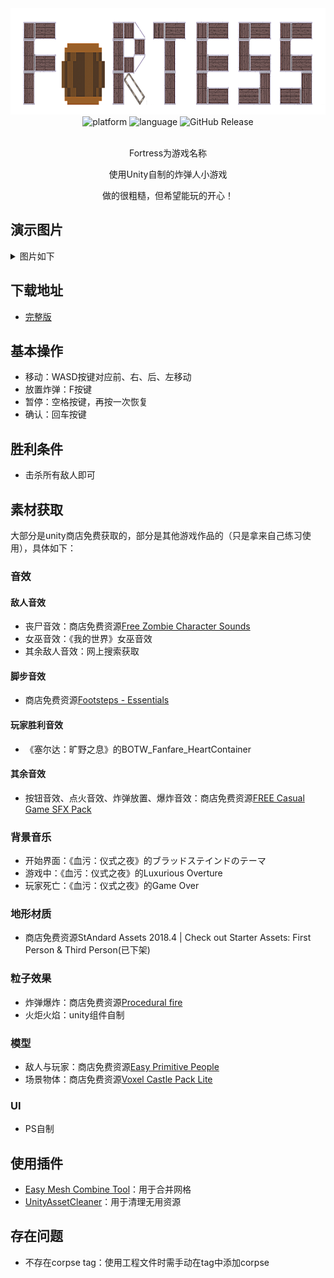 <!-- markdownlint-disable -->

<div align="center">
  <img alt="LOGO" src="https://github.com/piqiu8/Fortress/blob/master/Assets/Image/fortess_background.png" width="777" height="170" />
  <br>
  <div>
    <img alt="platform" src="https://img.shields.io/badge/platform-Windows-blue.svg">
    <img alt="language" src="https://img.shields.io/badge/language-C%23-blueviolet.svg">
    <img alt="GitHub Release" src="https://img.shields.io/github/v/release/piqiu8/Fortress?logo=unity&color=ff5700">
  </div>
  <br>

<!-- markdownlint-restore -->
Fortress为游戏名称

使用Unity自制的炸弹人小游戏

做的很粗糙，但希望能玩的开心！

</div>

## 演示图片

<!-- markdownlint-disable -->

<details><summary>图片如下</summary>
  <picture>
    <img alt="Readme Image 1" src="https://github.com/piqiu8/Fortress/blob/master/Assets/Image/readme_1.png" width="640" height="360"/>
  </picture>
  <picture>
    <img alt="Readme Image 2" src="https://github.com/piqiu8/Fortress/blob/master/Assets/Image/readme_2.gif" width="640" height="360"/>
  </picture>
  <picture>
    <img alt="Readme Image 3" src="https://github.com/piqiu8/Fortress/blob/master/Assets/Image/readme_3.gif" width="640" height="360"/>
  </picture>
  <picture>
    <img alt="Readme Image 4" src="https://github.com/piqiu8/Fortress/blob/master/Assets/Image/readme_4.gif" width="640" height="360"/>
  </picture>
  <picture>
    <img alt="Readme Image 5" src="https://github.com/piqiu8/Fortress/blob/master/Assets/Image/readme_5.gif" width="640" height="360"/>
  </picture>
</details>

<!-- markdownlint-restore -->

## 下载地址

- [完整版](https://github.com/piqiu8/Fortress/releases/tag/V1.0.0)

## 基本操作

- 移动：WASD按键对应前、右、后、左移动
- 放置炸弹：F按键
- 暂停：空格按键，再按一次恢复
- 确认：回车按键

## 胜利条件

- 击杀所有敌人即可

## 素材获取

大部分是unity商店免费获取的，部分是其他游戏作品的（只是拿来自己练习使用），具体如下：

### 音效

#### 敌人音效

- 丧尸音效：商店免费资源[Free Zombie Character Sounds](https://assetstore.unity.com/packages/audio/sound-fx/creatures/free-zombie-character-sounds-141740)
- 女巫音效：《我的世界》女巫音效
- 其余敌人音效：网上搜索获取

#### 脚步音效

- 商店免费资源[Footsteps - Essentials](https://assetstore.unity.com/packages/audio/sound-fx/foley/footsteps-essentials-189879)

#### 玩家胜利音效

- 《塞尔达：旷野之息》的BOTW_Fanfare_HeartContainer

#### 其余音效

- 按钮音效、点火音效、炸弹放置、爆炸音效：商店免费资源[FREE Casual Game SFX Pack](https://assetstore.unity.com/packages/audio/sound-fx/free-casual-game-sfx-pack-54116)

### 背景音乐

- 开始界面：《血污：仪式之夜》的ブラッドステインドのテーマ
- 游戏中：《血污：仪式之夜》的Luxurious Overture
- 玩家死亡：《血污：仪式之夜》的Game Over

### 地形材质
- 商店免费资源StAndard Assets 2018.4 | Check out Starter Assets: First Person & Third Person(已下架)

### 粒子效果
- 炸弹爆炸：商店免费资源[Procedural fire](https://assetstore.unity.com/packages/vfx/particles/fire-explosions/procedural-fire-141496)
- 火炬火焰：unity组件自制

### 模型
- 敌人与玩家：商店免费资源[Easy Primitive People](https://assetstore.unity.com/packages/3d/characters/easy-primitive-people-161846)
- 场景物体：商店免费资源[Voxel Castle Pack Lite](https://assetstore.unity.com/packages/3d/environments/historic/voxel-castle-pack-lite-164189)

### UI
- PS自制

## 使用插件

- [Easy Mesh Combine Tool](https://assetstore.unity.com/packages/tools/utilities/easy-mesh-combine-tool-211915)：用于合并网格
- [UnityAssetCleaner](https://github.com/tsubaki/UnityAssetCleaner)：用于清理无用资源

## 存在问题

-  不存在corpse tag：使用工程文件时需手动在tag中添加corpse